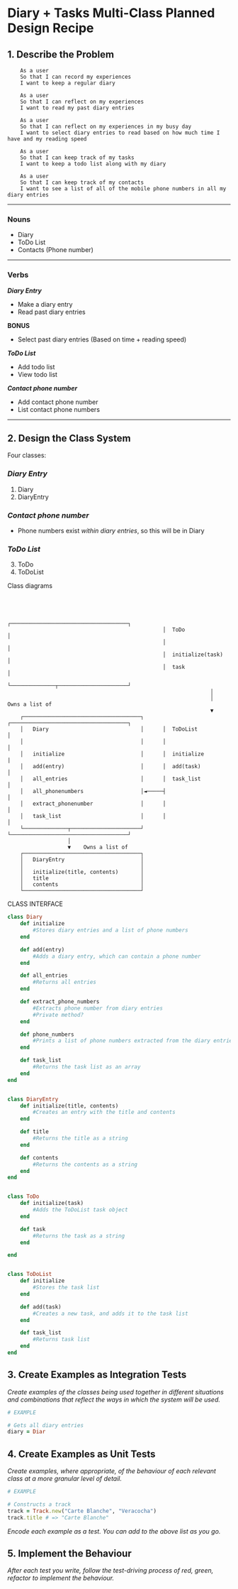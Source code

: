 # Diary + Tasks Multi-Class Planned Design Recipe

## 1. Describe the Problem
```
    As a user
    So that I can record my experiences
    I want to keep a regular diary

    As a user
    So that I can reflect on my experiences
    I want to read my past diary entries

    As a user
    So that I can reflect on my experiences in my busy day
    I want to select diary entries to read based on how much time I have and my reading speed

    As a user
    So that I can keep track of my tasks
    I want to keep a todo list along with my diary

    As a user
    So that I can keep track of my contacts
    I want to see a list of all of the mobile phone numbers in all my diary entries
```

---

### Nouns
- Diary
- ToDo List
- Contacts (Phone number)
- ---

### Verbs

**_Diary Entry_**
- Make a diary entry
- Read past diary entries
  
**BONUS**
- Select past diary entries (Based on time + reading speed)

**_ToDo List_**
- Add todo list
- View todo list

**_Contact phone number_**
- Add contact phone number
- List contact phone numbers
---
## 2. Design the Class System

Four classes:
### **_Diary Entry_**
1. Diary
2. DiaryEntry

### **_Contact phone number_**
- Phone numbers exist *within diary entries*, so this will be in Diary
  
### **_ToDo List_**

3. ToDo
4. ToDoList

Class diagrams
```



                                                 ┌─────────────────────────────────────┐
                                                 │  ToDo                               │
                                                 │                                     │
                                                 │  initialize(task)                   │
                                                 │  task                               │
                                                 └──────────────┬──────────────────────┘
                                                                │
                                                                │     Owns a list of
                                                                ▼
    ┌─────────────────────────────────────┐      ┌─────────────────────────────────────┐
    │   Diary                             │      │  ToDoList                           │
    │                                     │      │                                     │
    │   initialize                        │      │  initialize                         |
    │   add(entry)                        │      │  add(task)                          │
    │   all_entries                       │      │  task_list                          │
    │   all_phonenumbers                  │◄─────┤                                     │
    │   extract_phonenumber               │      │                                     │
    │   task_list                         │      │                                     │
    └──────────────┬──────────────────────┘      └─────────────────────────────────────┘
                   │
                   ▼    Owns a list of
    ┌─────────────────────────────────────┐
    │   DiaryEntry                        │
    │                                     │
    │   initialize(title, contents)       │
    │   title                             │
    │   contents                          │
    └─────────────────────────────────────┘

```

CLASS INTERFACE 
```ruby
class Diary 
    def initialize 
        #Stores diary entries and a list of phone numbers
    end 

    def add(entry)
        #Adds a diary entry, which can contain a phone number
    end

    def all_entries
        #Returns all entries
    end 

    def extract_phone_numbers
        #Extracts phone number from diary entries
        #Private method?
    end 

    def phone_numbers
        #Prints a list of phone numbers extracted from the diary entries
    end 

    def task_list
        #Returns the task list as an array
    end
end


class DiaryEntry
    def initialize(title, contents)
        #Creates an entry with the title and contents
    end 

    def title
        #Returns the title as a string
    end 

    def contents
        #Returns the contents as a string
    end 
end 


class ToDo
    def initialize(task)
        #Adds the ToDoList task object
    end 

    def task
        #Returns the task as a string
    end

end 


class ToDoList
    def initialize
        #Stores the task list
    end 

    def add(task)
        #Creates a new task, and adds it to the task list
    end

    def task_list
        #Returns task list
    end 
end 

```

## 3. Create Examples as Integration Tests

_Create examples of the classes being used together in different situations and
combinations that reflect the ways in which the system will be used._

```ruby
# EXAMPLE

# Gets all diary entries 
diary = Diar


```

## 4. Create Examples as Unit Tests

_Create examples, where appropriate, of the behaviour of each relevant class at
a more granular level of detail._

```ruby
# EXAMPLE

# Constructs a track
track = Track.new("Carte Blanche", "Veracocha")
track.title # => "Carte Blanche"
```

_Encode each example as a test. You can add to the above list as you go._

## 5. Implement the Behaviour

_After each test you write, follow the test-driving process of red, green,
refactor to implement the behaviour._
